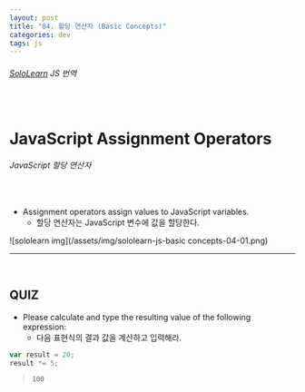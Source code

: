 ```yaml
---
layout: post
title: "04. 할당 연산자 (Basic Concepts)"
categories: dev
tags: js
---
```


###### [SoloLearn](https://www.sololearn.com) JS 번역

<br>

# JavaScript Assignment Operators

###### JavaScript 할당 연산자

<br>

- Assignment operators assign values to JavaScript variables.
  - 할당 연산자는 JavaScript 변수에 값을 할당한다.

![sololearn img](/assets/img/sololearn-js-basic concepts-04-01.png)

------

<br>

## QUIZ

- Please calculate and type the resulting value of the following expression:
  - 다음 표현식의 결과 값을 계산하고 입력해라.

```js
var result = 20;
result *= 5;
```

> `100`

<br>